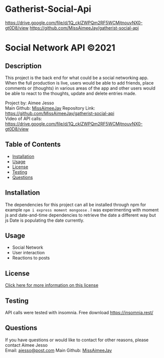 # Gatherist-Social-Api
https://drive.google.com/file/d/1Q_cklZWPQm2RF5WCMjtnouvNX0-gt0D8/view
https://github.com/MissAimeeJay/gatherist-social-api

# Social Network API ©2021 

## Description
This project is the back end for what could be a social networking app.  When the full production is live, users would be able to add friends, place comments or (thoughts) in various areas of the app and other users would be able to react to the thoughts, update and delete entries made.

Project by: Aimee Jesso  
Main Github: [MissAimeeJay](https://github.com/MissAimeeJay)
Repository Link: https://github.com/MissAimeeJay/gatherist-social-api  
Video of API calls:  https://drive.google.com/file/d/1Q_cklZWPQm2RF5WCMjtnouvNX0-gt0D8/view


## Table of Contents

* [Installation](#installation)
* [Usage](#usage)
* [License](#license)
* [Testing](#testing)
* [Questions](#questions)

## Installation
The dependencies for this project can all be installed through npm for example `npm i express moment mongoose` .  I was experimenting with moment js and date-and-time dependencies to retrieve the date a different way but js Date is populating the date currently.

## Usage 
* Social Network 
* User interaction 
* Reactions to posts 

## License

[Click here for more information on this license](https://choosealicense.com/licenses/unlicense)


## Testing
API calls were tested with insomnia.  Free download https://insomnia.rest/

## Questions
If you have questions or would like to contact for other reasons, please contact
Aimee Jesso  
Email: ajesso@post.com
Main Github: [MissAimeeJay](https://github.com/MissAimeeJay)